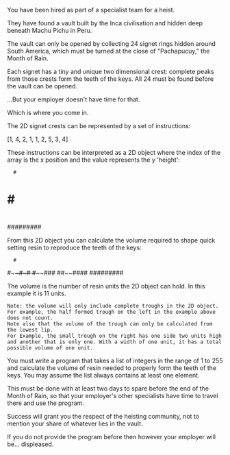 

You have been hired as part of a specialist team for a heist.

They have found a vault built by the Inca civilisation and hidden deep beneath Machu Pichu in Peru.

The vault can only be opened by collecting 24 signet rings hidden around South America, which must be turned at the close of "Pachapucuy," the Month of Rain.

Each signet has a tiny and unique two dimensional crest: complete peaks from those crests form the teeth of the keys. All 24 must be found before the vault can be opened.

...But your employer doesn't have time for that.

Which is where you come in.

The 2D signet crests can be represented by a set of instructions:

[1, 4, 2, 1, 1, 2, 5, 3, 4]

These instructions can be interpreted as a 2D object where the index of the array is the x position and the value represents the y 'height':


      #  
 #    # #
 #    ###
 ##  ####
#########

From this 2D object you can calculate the volume required to shape quick setting resin to reproduce the teeth of the keys:


      #  
 #~~~~#~#
 #~~~~###
 ##~~####
#########

The volume is the number of resin units the 2D object can hold. In this example it is 11 units.

    Note: the volume will only include complete troughs in the 2D object.
    For example, the half formed trough on the left in the example above does not count.
    Note also that the volume of the trough can only be calculated from the lowest lip.
    For Example, the small trough on the right has one side two units high and another that is only one. With a width of one unit, it has a total possible volume of one unit.

You must write a program that takes a list of integers in the range of 1 to 255 and calculate the volume of resin needed to properly form the teeth of the keys. You may assume the list always contains at least one element.

This must be done with at least two days to spare before the end of the Month of Rain, so that your employer's other specialists have time to travel there and use the program.

Success will grant you the respect of the heisting community, not to mention your share of whatever lies in the vault.

If you do not provide the program before then however your employer will be... displeased.
